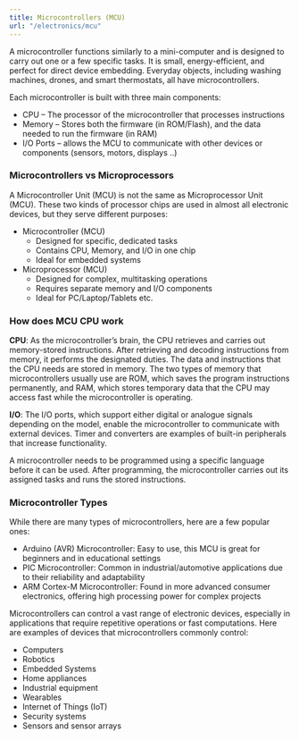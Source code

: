 ```yaml
---
title: Microcontrollers (MCU)
url: "/electronics/mcu"
---
```


A microcontroller functions similarly to a mini-computer and is designed to carry out one or a few specific tasks. It is small, energy-efficient, and perfect for direct device embedding. Everyday objects, including washing machines, drones, and smart thermostats, all have microcontrollers.

Each microcontroller is built with three main components:

* CPU – The processor of the microcontroller that processes instructions
* Memory – Stores both the firmware (in ROM/Flash), and the data needed to run the firmware (in RAM)
* I/O Ports – allows the MCU to communicate with other devices or components (sensors, motors, displays ..)

### Microcontrollers vs Microprocessors

A Microcontroller Unit (MCU) is not the same as Microprocessor Unit (MCU). These two kinds of processor chips are used in almost all electronic devices, but they serve different purposes:

- Microcontroller (MCU)
  - Designed for specific, dedicated tasks
  - Contains CPU, Memory, and I/O in one chip
  - Ideal for embedded systems
- Microprocessor (MCU)
  - Designed for complex, multitasking operations
  - Requires separate memory and I/O components
  - Ideal for PC/Laptop/Tablets etc.

### How does MCU CPU work

**CPU**: As the microcontroller’s brain, the CPU retrieves and carries out memory-stored instructions. After retrieving and decoding instructions from memory, it performs the designated duties. The data and instructions that the CPU needs are stored in memory. The two types of memory that microcontrollers usually use are ROM, which saves the program instructions permanently, and RAM, which stores temporary data that the CPU may access fast while the microcontroller is operating.

**I/O**: The I/O ports, which support either digital or analogue signals depending on the model, enable the microcontroller to communicate with external devices. Timer and converters are examples of built-in peripherals that increase functionality.

A microcontroller needs to be programmed using a specific language before it can be used. After programming, the microcontroller carries out its assigned tasks and runs the stored instructions.

### Microcontroller Types

While there are many types of microcontrollers, here are a few popular ones:

* Arduino (AVR) Microcontroller: Easy to use, this MCU is great for beginners and in educational settings
* PIC Microcontroller: Common in industrial/automotive applications due to their reliability and adaptability
* ARM Cortex-M Microcontroller: Found in more advanced consumer electronics, offering high processing power for complex projects

Microcontrollers can control a vast range of electronic devices, especially in applications that require repetitive operations or fast computations. Here are examples of devices that microcontrollers commonly control:

- Computers
- Robotics
- Embedded Systems
- Home appliances
- Industrial equipment
- Wearables
- Internet of Things (IoT)
- Security systems
- Sensors and sensor arrays

